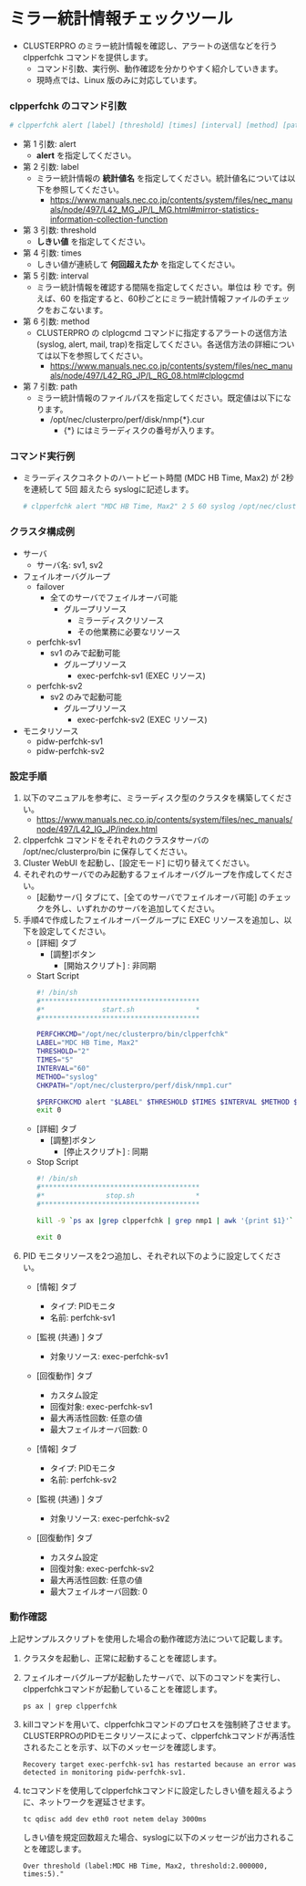 # ミラー統計情報チェックツール
- CLUSTERPRO のミラー統計情報を確認し、アラートの送信などを行う clpperfchk コマンドを提供します。
  - コマンド引数、実行例、動作確認を分かりやすく紹介していきます。
  - 現時点では、Linux 版のみに対応しています。

### clpperfchk のコマンド引数
```sh
# clpperfchk alert [label] [threshold] [times] [interval] [method] [path]
```
- 第 1 引数: alert
  - **alert** を指定してください。
- 第 2 引数: label
  - ミラー統計情報の **統計値名** を指定してください。統計値名については以下を参照してください。
    - https://www.manuals.nec.co.jp/contents/system/files/nec_manuals/node/497/L42_MG_JP/L_MG.html#mirror-statistics-information-collection-function
- 第 3 引数: threshold
  - **しきい値** を指定してください。
- 第 4 引数: times
  - しきい値が連続して **何回超えたか** を指定してください。
- 第 5 引数: interval
  - ミラー統計情報を確認する間隔を指定してください。単位は 秒 です。例えば、60 を指定すると、60秒ごとにミラー統計情報ファイルのチェックをおこないます。
- 第 6 引数: method
  - CLUSTERPRO の clplogcmd コマンドに指定するアラートの送信方法 (syslog, alert, mail, trap)を指定してください。各送信方法の詳細については以下を参照してください。
    - https://www.manuals.nec.co.jp/contents/system/files/nec_manuals/node/497/L42_RG_JP/L_RG_08.html#clplogcmd
- 第 7 引数: path
  - ミラー統計情報のファイルパスを指定してください。既定値は以下になります。
    - /opt/nec/clusterpro/perf/disk/nmp{*}.cur
      - {*} にはミラーディスクの番号が入ります。

### コマンド実行例
- ミラーディスクコネクトのハートビート時間 (MDC HB Time, Max2) が 2秒 を連続して 5回 超えたら syslogに記述します。
  ```sh
  # clpperfchk alert "MDC HB Time, Max2" 2 5 60 syslog /opt/nec/clusterpro/perf/disk/nmp1.cur
  ```


### クラスタ構成例
- サーバ
  - サーバ名: sv1, sv2
- フェイルオーバグループ
  - failover
    - 全てのサーバでフェイルオーバ可能
      - グループリソース
        - ミラーディスクリソース
        - その他業務に必要なリソース
  - perfchk-sv1
    - sv1 のみで起動可能
      - グループリソース
        - exec-perfchk-sv1 (EXEC リソース)
  - perfchk-sv2
    - sv2 のみで起動可能
      - グループリソース
        - exec-perfchk-sv2 (EXEC リソース)
- モニタリソース
  - pidw-perfchk-sv1
  - pidw-perfchk-sv2


### 設定手順
1. 以下のマニュアルを参考に、ミラーディスク型のクラスタを構築してください。
   - https://www.manuals.nec.co.jp/contents/system/files/nec_manuals/node/497/L42_IG_JP/index.html
1. clpperfchk コマンドをそれぞれのクラスタサーバの /opt/nec/clusterpro/bin に保存してください。
1. Cluster WebUI を起動し、[設定モード] に切り替えてください。
1. それぞれのサーバでのみ起動するフェイルオーバグループを作成してください。
   - [起動サーバ] タブにて、[全てのサーバでフェイルオーバ可能] のチェックを外し、いずれかのサーバを追加してください。
1. 手順4で作成したフェイルオーバーグループに EXEC リソースを追加し、以下を設定してください。
   - [詳細] タブ
     - [調整]ボタン 
       - [開始スクリプト] : 非同期
   - Start Script
       ```sh
       #! /bin/sh
       #***************************************
       #*              start.sh               *
       #***************************************
       
       PERFCHKCMD="/opt/nec/clusterpro/bin/clpperfchk"
       LABEL="MDC HB Time, Max2"
       THRESHOLD="2"
       TIMES="5"
       INTERVAL="60"
       METHOD="syslog"
       CHKPATH="/opt/nec/clusterpro/perf/disk/nmp1.cur"

       $PERFCHKCMD alert "$LABEL" $THRESHOLD $TIMES $INTERVAL $METHOD $CHKPATH
       exit 0
       ```
   - [詳細] タブ
     - [調整]ボタン 
       - [停止スクリプト] : 同期
   - Stop Script   
       ```sh
       #! /bin/sh
       #***************************************
       #*               stop.sh               *
       #***************************************
       
       kill -9 `ps ax |grep clpperfchk | grep nmp1 | awk '{print $1}'`
       
       exit 0
       ```
1. PID モニタリソースを2つ追加し、それぞれ以下のように設定してください。
   - [情報] タブ 
      - タイプ: PIDモニタ
      - 名前: perfchk-sv1
   - [監視 (共通) ] タブ
     - 対象リソース: exec-perfchk-sv1
   - [回復動作] タブ
     - カスタム設定
     - 回復対象: exec-perfchk-sv1
     - 最大再活性回数: 任意の値
     - 最大フェイルオーバ回数: 0

    - [情報] タブ
      - タイプ: PIDモニタ
      - 名前: perfchk-sv2
    - [監視 (共通) ] タブ
      - 対象リソース: exec-perfchk-sv2
    - [回復動作] タブ
      - カスタム設定
      - 回復対象: exec-perfchk-sv2
      - 最大再活性回数: 任意の値
      - 最大フェイルオーバ回数: 0

### 動作確認
上記サンプルスクリプトを使用した場合の動作確認方法について記載します。
 
1. クラスタを起動し、正常に起動することを確認します。
1. フェイルオーバグループが起動したサーバで、以下のコマンドを実行し、clpperfchkコマンドが起動していることを確認します。
     ```
     ps ax | grep clpperfchk
     ```
1. killコマンドを用いて、clpperfchkコマンドのプロセスを強制終了させます。CLUSTERPROのPIDモニタリソースによって、clpperfchkコマンドが再活性されるたことを示す、以下のメッセージを確認します。
     ```
     Recovery target exec-perfchk-sv1 has restarted because an error was detected in monitoring pidw-perfchk-sv1.
     ```
 
1. tcコマンドを使用してclpperfchkコマンドに設定したしきい値を超えるように、ネットワークを遅延させます。
     ```
     tc qdisc add dev eth0 root netem delay 3000ms
     ```
     しきい値を規定回数超えた場合、syslogに以下のメッセージが出力されることを確認します。
     ```
     Over threshold (label:MDC HB Time, Max2, threshold:2.000000, times:5)."